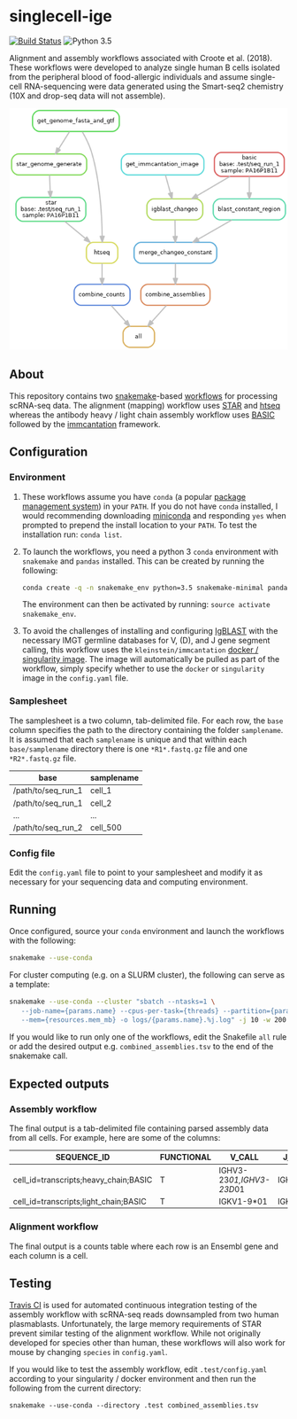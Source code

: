 # singlecell-ige

[![Build Status](https://travis-ci.org/dcroote/singlecell-ige)](https://travis-ci.org/dcroote/singlecell-ige)
![Python 3.5](https://img.shields.io/badge/python-3.5-blue.svg)

Alignment and assembly workflows associated with Croote et al. (2018). These workflows were developed to analyze single human B cells isolated from the peripheral blood of food-allergic individuals and assume single-cell RNA-sequencing were data generated using the Smart-seq2 chemistry (10X and drop-seq data will not assemble).

![DAG](dag.png)

## About

This repository contains two [snakemake](https://snakemake.readthedocs.io/en/stable/)-based [workflows](https://snakemake.readthedocs.io/en/stable/snakefiles/deployment.html) for processing scRNA-seq data. The alignment (mapping) workflow uses [STAR](https://github.com/alexdobin/STAR) and [htseq](https://htseq.readthedocs.io) whereas the antibody heavy / light chain assembly workflow uses [BASIC](https://github.com/akds/BASIC) followed by the [immcantation](https://immcantation.readthedocs.io) framework.

## Configuration

### Environment

1. These workflows assume you have `conda` (a popular [package management system](https://conda.io/docs/)) in your `PATH`. If you do not have `conda` installed, I would recommending downloading [miniconda](https://conda.io/miniconda.html) and responding `yes` when prompted to prepend the install location to your `PATH`. To test the installation run: `conda list`.

2. To launch the workflows, you need a python 3 `conda` environment with `snakemake` and `pandas` installed. This can be created by running the following:
    ```bash
    conda create -q -n snakemake_env python=3.5 snakemake-minimal pandas
    ```
    The environment can then be activated by running: `source activate snakemake_env`.

3. To avoid the challenges of installing and configuring [IgBLAST](https://ncbi.github.io/igblast/) with the necessary IMGT germline databases for V, (D), and J gene segment calling, this workflow uses the `kleinstein/immcantation` [docker / singularity image](https://hub.docker.com/r/kleinstein/immcantation/). The image will automatically be pulled as part of the workflow, simply specify whether to use the `docker` or `singularity` image in the `config.yaml` file.

### Samplesheet

The samplesheet is a two column, tab-delimited file. For each row, the `base` column specifies the path to the directory containing the folder `samplename`. It is assumed that each `samplename` is unique and that within each `base/samplename` directory there is one `*R1*.fastq.gz` file and one `*R2*.fastq.gz` file.

| base | samplename |
| --- | --- |
| /path/to/seq_run_1| cell_1 |
| /path/to/seq_run_1| cell_2 |
| ... | ... |
| /path/to/seq_run_2 | cell_500 |

### Config file

Edit the `config.yaml` file to point to your samplesheet and modify it as necessary for your sequencing data and computing environment.

## Running

Once configured, source your `conda` environment and launch the workflows with the following:

```bash
snakemake --use-conda 
```

For cluster computing (e.g. on a SLURM cluster), the following can serve as a template: 

```bash
snakemake --use-conda --cluster "sbatch --ntasks=1 \
   --job-name={params.name} --cpus-per-task={threads} --partition={params.partition} \
   --mem={resources.mem_mb} -o logs/{params.name}.%j.log" -j 10 -w 200 -k
```

If you would like to run only one of the workflows, edit the Snakefile `all` rule or add the desired output e.g. `combined_assemblies.tsv` to the end of the snakemake call.

## Expected outputs

### Assembly workflow

The final output is a tab-delimited file containing parsed assembly data from all cells. For example, here are some of the columns:

| SEQUENCE_ID | FUNCTIONAL | V_CALL | J_CALL | CDR3_IMGT | C_CALL | C_LEN | SAMPLENAME |
| --- | --- | --- | --- | --- | --- | --- | --- |
| cell_id=transcripts;heavy_chain;BASIC | T | IGHV3-23*01,IGHV3-23D*01 | IGHJ4*02 | GCGAAAGATGAGTGGAAACCACCTCGCCGCGTTGACTAC | IGHA1*01 | 1059 | PA16P1B11 |
| cell_id=transcripts;light_chain;BASIC | T | IGKV1-9*01 | IGKJ1*01 | CAACAGCTTAATTTTTATCCGTGGACG | IGKC*01 | 321 | PA16P1B11 |

### Alignment workflow

The final output is a counts table where each row is an Ensembl gene and each column is a cell.

## Testing

[Travis CI](https://travis-ci.org/dcroote/singlecell-ige) is used for automated continuous integration testing of the assembly workflow with scRNA-seq reads downsampled from two human plasmablasts. Unfortunately, the large memory requirements of STAR prevent similar testing of the alignment workflow. While not originally developed for species other than human, these workflows will also work for mouse by changing `species` in `config.yaml`.

If you would like to test the assembly workflow, edit `.test/config.yaml` according to your singularity / docker environment and then run the following from the current directory:
```
snakemake --use-conda --directory .test combined_assemblies.tsv
```

